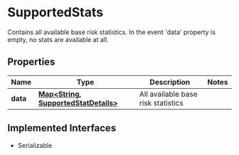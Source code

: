 

# SupportedStats

Contains all available base risk statistics. In the event 'data' property is empty, no stats are available at all.

## Properties

Name | Type | Description | Notes
------------ | ------------- | ------------- | -------------
**data** | [**Map&lt;String, SupportedStatDetails&gt;**](SupportedStatDetails.md) | All available base risk statistics | 


## Implemented Interfaces

* Serializable


